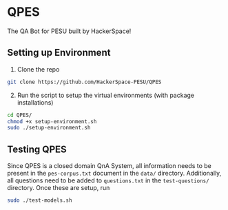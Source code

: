 # QPES
The QA Bot for PESU built by HackerSpace!

## Setting up Environment
1. Clone the repo
```bash
git clone https://github.com/HackerSpace-PESU/QPES
```
2. Run the script to setup the virtual environments (with package installations)
```bash
cd QPES/
chmod +x setup-environment.sh
sudo ./setup-environment.sh
```
## Testing QPES
Since QPES is a closed domain QnA System, all information needs to be present in the `pes-corpus.txt` document in the `data/` directory. Additionally, all questions need to be added to `questions.txt` in the `test-questions/` directory. Once these are setup, run
```bash
sudo ./test-models.sh
```